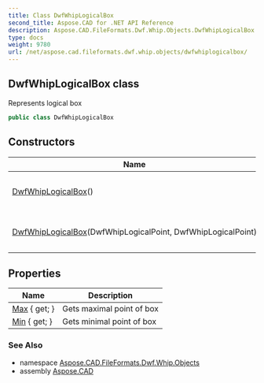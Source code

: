 ```yaml
---
title: Class DwfWhipLogicalBox
second_title: Aspose.CAD for .NET API Reference
description: Aspose.CAD.FileFormats.Dwf.Whip.Objects.DwfWhipLogicalBox class. Represents logical box
type: docs
weight: 9780
url: /net/aspose.cad.fileformats.dwf.whip.objects/dwfwhiplogicalbox/
---
```

## DwfWhipLogicalBox class

Represents logical box

```csharp
public class DwfWhipLogicalBox
```

## Constructors

| Name | Description |
| --- | --- |
| [DwfWhipLogicalBox](dwfwhiplogicalbox/#constructor)() | Initializes a new instance of the `DwfWhipLogicalBox` class |
| [DwfWhipLogicalBox](dwfwhiplogicalbox/#constructor_1)(DwfWhipLogicalPoint, DwfWhipLogicalPoint) | Initializes a new instance of the `DwfWhipLogicalBox` class |

## Properties

| Name | Description |
| --- | --- |
| [Max](../../aspose.cad.fileformats.dwf.whip.objects/dwfwhiplogicalbox/max/) { get; } | Gets maximal point of box |
| [Min](../../aspose.cad.fileformats.dwf.whip.objects/dwfwhiplogicalbox/min/) { get; } | Gets minimal point of box |

### See Also

* namespace [Aspose.CAD.FileFormats.Dwf.Whip.Objects](../../aspose.cad.fileformats.dwf.whip.objects/)
* assembly [Aspose.CAD](../../)


